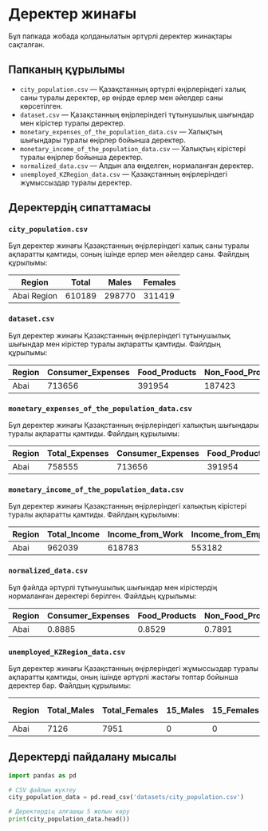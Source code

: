 # Деректер жинағы

Бұл папкада жобада қолданылатын әртүрлі деректер жинақтары сақталған.

## Папканың құрылымы

- `city_population.csv` — Қазақстанның әртүрлі өңірлеріндегі халық саны туралы деректер, әр өңірде ерлер мен әйелдер саны көрсетілген.
- `dataset.csv` — Қазақстанның өңірлеріндегі тұтынушылық шығындар мен кірістер туралы деректер.
- `monetary_expenses_of_the_population_data.csv` — Халықтың шығындары туралы өңірлер бойынша деректер.
- `monetary_income_of_the_population_data.csv` — Халықтың кірістері туралы өңірлер бойынша деректер.
- `normalized_data.csv` — Алдын ала өңделген, нормаланған деректер.
- `unemployed_KZRegion_data.csv` — Қазақстанның өңірлеріндегі жұмыссыздар туралы деректер.

## Деректердің сипаттамасы

### `city_population.csv`
Бұл деректер жинағы Қазақстанның өңірлеріндегі халық саны туралы ақпаратты қамтиды, соның ішінде ерлер мен әйелдер саны. Файлдың құрылымы:

| Region         | Total   | Males   | Females |
|----------------|---------|---------|---------|
| Abai Region    | 610189  | 298770  | 311419  |
  
### `dataset.csv`
Бұл деректер жинағы Қазақстанның өңірлеріндегі тұтынушылық шығындар мен кірістер туралы ақпаратты қамтиды. Файлдың құрылымы:

| Region   | Consumer_Expenses | Food_Products | Non_Food_Products | Paid_Services | Material_Aid | Taxes | Debt_Payment | Income_from_Work | Income_from_Employment | Income_from_Entrepreneurship | Pensions | Benefits | Unemployment_Rate |
|----------|-------------------|---------------|-------------------|----------------|--------------|-------|--------------|------------------|------------------------|---------------------------|----------|----------|-------------------|
| Abai     | 713656            | 391954        | 187423            | 134279         | 6477         | 1723  | 36699        | 618783           | 553182                | 65601                     | 236623   | 37258    | 0.0247            |

### `monetary_expenses_of_the_population_data.csv`
Бұл деректер жинағы Қазақстанның өңірлеріндегі халықтың шығындары туралы ақпаратты қамтиды. Файлдың құрылымы:

| Region   | Total_Expenses | Consumer_Expenses | Food_Products | Non_Food_Products | Paid_Services | Material_Aid | Taxes | Debt_Payment |
|----------|----------------|-------------------|---------------|-------------------|----------------|--------------|-------|--------------|
| Abai     | 758555         | 713656            | 391954        | 187423            | 134279         | 6477         | 1723  | 36699        |

### `monetary_income_of_the_population_data.csv`
Бұл деректер жинағы Қазақстанның өңірлеріндегі халықтың кірістері туралы ақпаратты қамтиды. Файлдың құрылымы:

| Region   | Total_Income | Income_from_Work | Income_from_Employment | Income_from_Entrepreneurship | Pensions | Benefits | Housing_Aid | Scholarship | Material_Aid | Property_Income | Other_Income |
|----------|--------------|------------------|------------------------|-----------------------------|----------|----------|-------------|-------------|--------------|-----------------|--------------|
| Abai     | 962039       | 618783           | 553182                 | 65601                       | 236623   | 37258    | 85          | 13897       | 41768        | 13625           | 13625        |

### `normalized_data.csv`
Бұл файлда әртүрлі тұтынушылық шығындар мен кірістердің нормаланған деректері берілген. Файлдың құрылымы:

| Region   | Consumer_Expenses | Food_Products | Non_Food_Products | Paid_Services | Material_Aid | Taxes | Debt_Payment | Income_from_Work | Income_from_Employment | Income_from_Entrepreneurship | Pensions | Benefits | Unemployment_Rate |
|----------|-------------------|---------------|-------------------|----------------|--------------|-------|--------------|------------------|------------------------|---------------------------|----------|----------|-------------------|
| Abai     | 0.8885            | 0.8529        | 0.7891            | 0.7744         | 0.9293       | 0.3849 | 0.7818       | 0.2770           | 0.4010                | 0.2017                    | 0.5897   | 0.4382   | 1.0               |

### `unemployed_KZRegion_data.csv`
Бұл деректер жинағы Қазақстанның өңірлеріндегі жұмыссыздар туралы ақпаратты қамтиды, оның ішінде әртүрлі жастағы топтар бойынша деректер бар. Файлдың құрылымы:

| Region   | Total_Males | Total_Females | 15_Males | 15_Females | 16-24_Males | 16-24_Females | 25-28_Males | 25-28_Females | ... |
|----------|-------------|---------------|----------|------------|-------------|---------------|-------------|---------------|-----|
| Abai     | 7126        | 7951          | 0        | 0          | 876         | 959           | 224         | 326           | ... |

## Деректерді пайдалану мысалы

```python
import pandas as pd

# CSV файлын жүктеу
city_population_data = pd.read_csv('datasets/city_population.csv')

# Деректердің алғашқы 5 жолын көру
print(city_population_data.head())
